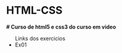 # HTML-CSS


 <strong># Curso de html5 e css3 do curso em video</strong>
 
 <ul>
    Links dos exercicios
    <li><a href="Exercicios/Ex001/index.html"></a>Ex01</li>
 </ul>

